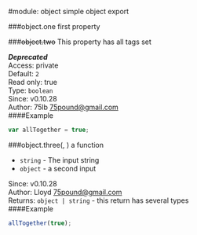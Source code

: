 #module: object
simple object export

  
###object.one
first property

  
###~~object.two~~
This property has all tags set

***Deprecated***  
Access: private  
Default: `2`  
Read only: true  
Type: `boolean`  
Since: v0.10.28  
Author: 75lb <75pound@gmail.com>  
####Example
```js
var allTogether = true;
```

###object.three(, )
a function


 -  `string` - The input string
 -  `object` - a second input

Since: v0.10.28  
Author: Lloyd <75pound@gmail.com>  
Returns: `object | string` - this return has several types  
####Example
```js
allTogether(true);
```
